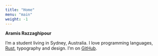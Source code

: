 ```yaml
---
title: "Home"
menu: "main"
weight: -1
---
```


**Aramis Razzaghipour**

I’m a student living in Sydney, Australia. I love programming languages, [Rust](https://rust-lang.org), typography and design. I’m on [GitHub](https://github.com/arzg).
